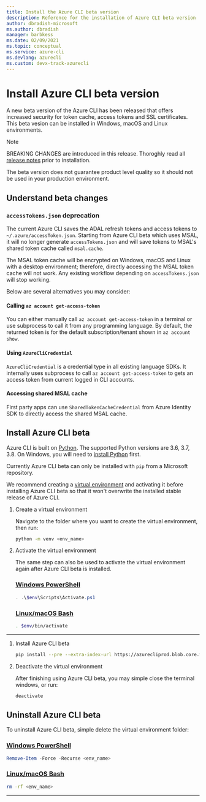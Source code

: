 ```yaml
---
title: Install the Azure CLI beta version
description: Reference for the installation of Azure CLI beta version
author: dbradish-microsoft
ms.author: dbradish
manager: barbkess
ms.date: 02/09/2021
ms.topic: conceptual
ms.service: azure-cli
ms.devlang: azurecli 
ms.custom: devx-track-azurecli
---
```


# Install Azure CLI beta version

A new beta version of the Azure CLI has been released that offers increased security for token cache, access tokens and SSL certificates.  This beta vesion can be installed in Windows, macOS and Linux environments.

> [!NOTE]
>
>  BREAKING CHANGES are introduced in this release.  Thoroghly read all [release notes](/cli/azure/release-notes-azure-cli?tabs=azure-cli#tabs=azure-cli-beta) prior to installation.
>
> The beta version does not guarantee product level quality so it should not be used in your production environment.

## Understand beta changes

### `accessTokens.json` deprecation

The current Azure CLI saves the ADAL refresh tokens and access tokens to `~/.azure/accessToken.json`. Starting from Azure CLI beta which uses MSAL, it will no longer generate `accessTokens.json` and will save tokens to MSAL's shared token cache called `msal.cache`. 

The MSAL token cache will be encrypted on Windows, macOS and Linux with a desktop environment; therefore, directly accessing the MSAL token cache will not work. Any existing workflow depending on `accessTokens.json` will stop working.

Below are several alternatives you may consider: 

#### Calling `az account get-access-token`

You can either manually call `az account get-access-token` in a terminal or use subprocess to call it from any programming language. By default, the returned token is for the default subscription/tenant shown in `az account show`.

#### Using `AzureCliCredential`

`AzureCliCredential` is a credential type in all existing language SDKs. It internally uses subprocess to call `az account get-access-token` to gets an access token from current logged in CLI accounts. 

#### Accessing shared MSAL cache

First party apps can use `SharedTokenCacheCredential` from Azure Identity SDK to directly access the shared MSAL cache.

## Install Azure CLI beta

Azure CLI is built on [Python](https://www.python.org/). The supported Python versions are 3.6, 3.7, 3.8. On Windows, you will need to [install Python](https://www.python.org/downloads/windows/) first.

Currently Azure CLI beta can only be installed with `pip` from a Microsoft repository.

We recommend creating a [virtual environment](https://docs.python.org/3/tutorial/venv.html) and activating it before installing Azure CLI beta so that it won't overwrite the installed stable release of Azure CLI.

1. Create a virtual environment

   Navigate to the folder where you want to create the virtual environment, then run:

   ```sh
   python -m venv <env_name>
   ```

1. Activate the virtual environment

   The same step can also be used to activate the virtual environment again after Azure CLI beta is installed.

   ### [Windows PowerShell](#tab/powershell)

   ```powershell
   . .\$env\Scripts\Activate.ps1
   ```

   ### [Linux/macOS Bash](#tab/bash)

   ```sh
   . $env/bin/activate
   ```
---

1. Install Azure CLI beta

   ```sh
   pip install --pre --extra-index-url https://azurecliprod.blob.core.windows.net/beta/simple/ azure-cli
   ```

1. Deactivate the virtual environment

   After finishing using Azure CLI beta, you may simple close the terminal windows, or run:

   ```sh
   deactivate
   ```

## Uninstall Azure CLI beta

To uninstall Azure CLI beta, simple delete the virtual environment folder:

### [Windows PowerShell](#tab/powershell)

```powershell
Remove-Item -Force -Recurse <env_name>
```

### [Linux/macOS Bash](#tab/bash)

```sh
rm -rf <env_name>
```

---
